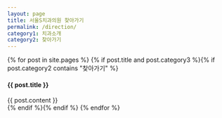 ```yaml
---
layout: page
title: 서울S치과의원 찾아가기
permalink: /direction/
category1: 치과소개
category2: 찾아가기
---
```


<div class="row d-flex justify-content-center" id="info">

{% for post in site.pages %}
{% if post.title and post.category3 %}{% if post.category2 contains "찾아가기" %}
<div class="col-12">
<h4>{{ post.title }}</h4>
{{ post.content }}
</div>
{% endif %}{% endif %}
{% endfor %}

</div>
